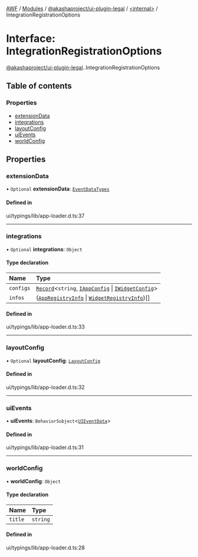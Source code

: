 [AWF](../README.md) / [Modules](../modules.md) / [@akashaproject/ui-plugin-legal](../modules/akashaproject_ui_plugin_legal.md) / [<internal\>](../modules/akashaproject_ui_plugin_legal._internal_.md) / IntegrationRegistrationOptions

# Interface: IntegrationRegistrationOptions

[@akashaproject/ui-plugin-legal](../modules/akashaproject_ui_plugin_legal.md).[<internal>](../modules/akashaproject_ui_plugin_legal._internal_.md).IntegrationRegistrationOptions

## Table of contents

### Properties

- [extensionData](akashaproject_ui_plugin_legal._internal_.IntegrationRegistrationOptions.md#extensiondata)
- [integrations](akashaproject_ui_plugin_legal._internal_.IntegrationRegistrationOptions.md#integrations)
- [layoutConfig](akashaproject_ui_plugin_legal._internal_.IntegrationRegistrationOptions.md#layoutconfig)
- [uiEvents](akashaproject_ui_plugin_legal._internal_.IntegrationRegistrationOptions.md#uievents)
- [worldConfig](akashaproject_ui_plugin_legal._internal_.IntegrationRegistrationOptions.md#worldconfig)

## Properties

### extensionData

• `Optional` **extensionData**: [`EventDataTypes`](../modules/akashaproject_ui_plugin_legal._internal_.md#eventdatatypes)

#### Defined in

ui/typings/lib/app-loader.d.ts:37

___

### integrations

• `Optional` **integrations**: `Object`

#### Type declaration

| Name | Type |
| :------ | :------ |
| `configs` | [`Record`](../modules/akashaproject_ui_plugin_legal._internal_.md#record)<`string`, [`IAppConfig`](akashaproject_ui_plugin_legal._internal_.IAppConfig.md) \| [`IWidgetConfig`](akashaproject_ui_plugin_legal._internal_.IWidgetConfig.md)\> |
| `infos` | ([`AppRegistryInfo`](akashaproject_ui_plugin_legal._internal_.AppRegistryInfo.md) \| [`WidgetRegistryInfo`](akashaproject_ui_plugin_legal._internal_.WidgetRegistryInfo.md))[] |

#### Defined in

ui/typings/lib/app-loader.d.ts:33

___

### layoutConfig

• `Optional` **layoutConfig**: [`LayoutConfig`](akashaproject_ui_plugin_legal._internal_.LayoutConfig.md)

#### Defined in

ui/typings/lib/app-loader.d.ts:32

___

### uiEvents

• **uiEvents**: `BehaviorSubject`<[`UIEventData`](akashaproject_ui_plugin_legal._internal_.UIEventData.md)\>

#### Defined in

ui/typings/lib/app-loader.d.ts:31

___

### worldConfig

• **worldConfig**: `Object`

#### Type declaration

| Name | Type |
| :------ | :------ |
| `title` | `string` |

#### Defined in

ui/typings/lib/app-loader.d.ts:28
